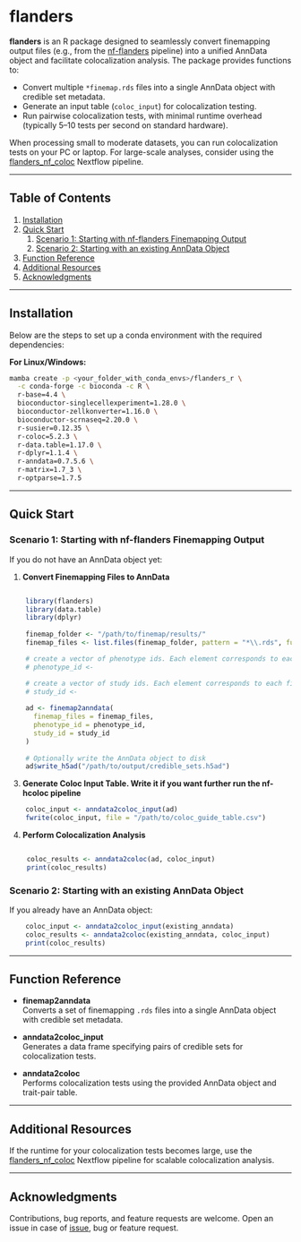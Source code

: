 # flanders

**flanders** is an R package designed to seamlessly convert finemapping output files (e.g., from the [nf-flanders](https://github.com/Biostatistics-Unit-HT/Flanders) pipeline) into a unified AnnData object and facilitate colocalization analysis. The package provides functions to:

- Convert multiple  `*finemap.rds` files into a single AnnData object with credible set metadata.
- Generate an input table (`coloc_input`) for colocalization testing.
- Run pairwise colocalization tests, with minimal runtime overhead (typically 5–10 tests per second on standard hardware).

When processing small to moderate datasets, you can run colocalization tests on your PC or laptop. For large-scale analyses, consider using the [flanders_nf_coloc](https://github.com/Biostatistics-Unit-HT/flanders_nf_coloc) Nextflow pipeline.

---

## Table of Contents

1. [Installation](#installation)  
2. [Quick Start](#quick-start)  
   1. [Scenario 1: Starting with nf-flanders Finemapping Output](#scenario-1-starting-with-nf-flanders-finemapping-output)  
   2. [Scenario 2: Starting with an existing AnnData Object](#scenario-2-starting-with-an-existing-anndata-object)  
3. [Function Reference](#function-reference)  
4. [Additional Resources](#additional-resources)  
5. [Acknowledgments](#acknowledgments)

---

## Installation

Below are the steps to set up a conda environment with the required dependencies:


**For Linux/Windows:**
```bash
mamba create -p <your_folder_with_conda_envs>/flanders_r \
  -c conda-forge -c bioconda -c R \
  r-base=4.4 \
  bioconductor-singlecellexperiment=1.28.0 \
  bioconductor-zellkonverter=1.16.0 \
  bioconductor-scrnaseq=2.20.0 \
  r-susier=0.12.35 \
  r-coloc=5.2.3 \
  r-data.table=1.17.0 \
  r-dplyr=1.1.4 \
  r-anndata=0.7.5.6 \
  r-matrix=1.7_3 \
  r-optparse=1.7.5
```

---

## Quick Start

### Scenario 1: Starting with nf-flanders Finemapping Output

If you do not have an AnnData object yet:

1. **Convert Finemapping Files to AnnData**
```r

    library(flanders)
    library(data.table)
    library(dplyr)
    
    finemap_folder <- "/path/to/finemap/results/"
    finemap_files <- list.files(finemap_folder, pattern = "*\\.rds", full.names = TRUE)

    # create a vector of phenotype ids. Each element corresponds to each file of finemap_files.
    # phenotype_id <-

    # create a vector of study ids. Each element corresponds to each file of finemap_files.
    # study_id <- 
    
    ad <- finemap2anndata(
      finemap_files = finemap_files,
      phenotype_id = phenotype_id,
      study_id = study_id
    )
    
    # Optionally write the AnnData object to disk
    ad$write_h5ad("/path/to/output/credible_sets.h5ad")
```

3. **Generate Coloc Input Table. Write it if you want further run the nf-hcoloc pipeline**
```r
    coloc_input <- anndata2coloc_input(ad)
    fwrite(coloc_input, file = "/path/to/coloc_guide_table.csv")
```

4. **Perform Colocalization Analysis**
   ```r

    coloc_results <- anndata2coloc(ad, coloc_input)
    print(coloc_results)
   ```

### Scenario 2: Starting with an existing AnnData Object

If you already have an AnnData object:
```r
    coloc_input <- anndata2coloc_input(existing_anndata)
    coloc_results <- anndata2coloc(existing_anndata, coloc_input)
    print(coloc_results)
```
---

## Function Reference

- **finemap2anndata**  
  Converts a set of finemapping `.rds` files into a single AnnData object with credible set metadata.

- **anndata2coloc_input**  
  Generates a data frame specifying pairs of credible sets for colocalization tests.

- **anndata2coloc**  
  Performs colocalization tests using the provided AnnData object and trait-pair table.

---

## Additional Resources

If the runtime for your colocalization tests becomes large, use the [flanders_nf_coloc](https://github.com/Biostatistics-Unit-HT/flanders_nf_coloc) Nextflow pipeline for scalable colocalization analysis.

---

## Acknowledgments

Contributions, bug reports, and feature requests are welcome. Open an issue in case of [issue](https://github.com/Biostatistics-Unit-HT/flanders_r/issues), bug or feature request.
